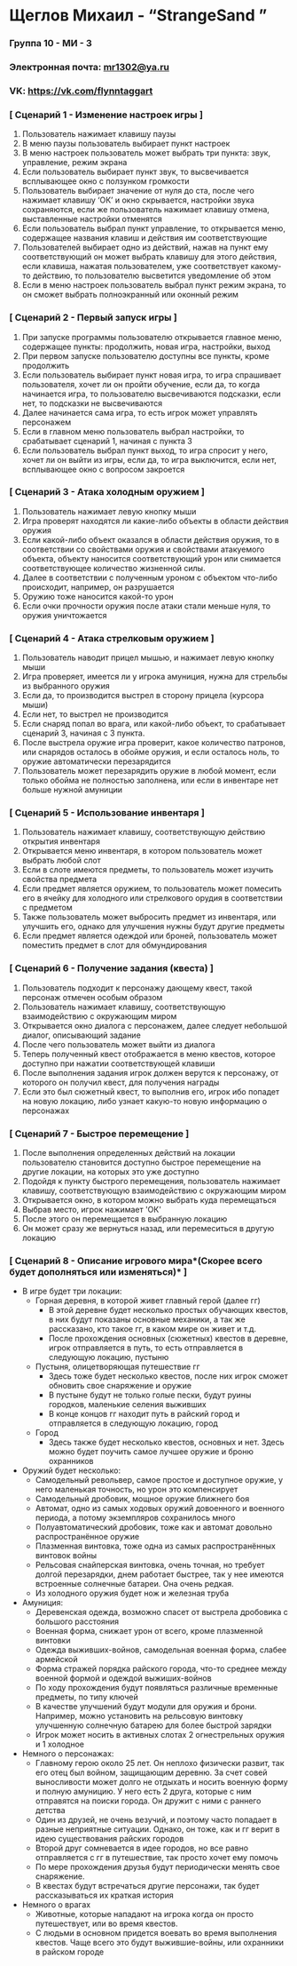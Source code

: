 #  **Щеглов Михаил - “StrangeSand ”**


### Группа **10 - МИ - 3**
### Электронная почта: **mr1302@ya.ru**
### VK: **https://vk.com/flynntaggart**
 
### [ Сценарий 1 - Изменение настроек игры ]

1. Пользователь нажимает клавишу паузы
2. В меню паузы пользователь выбирает пункт настроек
3. В меню настроек пользователь может выбрать три пункта: звук, управление, режим экрана
4. Если пользователь выбирает пункт звук, то высвечивается всплывающее окно с ползунком громкости
5. Пользователь выбирает значение от нуля до ста, после чего нажимает клавишу ‘ОК’ и окно скрывается, настройки звука сохраняются, если же пользователь нажимает клавишу отмена, выставленные настройки отменятся
6. Если пользователь выбрал пункт управление, то открывается меню, содержащее названия клавиш и действия им соответствующие
7. Пользователей выбирает одно из действий, нажав на пункт ему соответствующий он может выбрать клавишу для этого действия, если клавиша, нажатая пользователем, уже соответствует какому-то действию, то пользователю высветится уведомление об этом
8. Если в меню настроек пользователь выбрал пункт режим экрана, то он сможет выбрать полноэкранный или оконный режим

### [ Сценарий 2 - Первый запуск игры ]

1. При запуске программы пользователю открывается главное меню, содержащее пункты: продолжить, новая игра, настройки, выход
2. При первом запуске пользователю доступны все пункты, кроме продолжить
3. Если пользователь выбирает пункт новая игра, то игра спрашивает пользователя, хочет ли он пройти обучение, если да, то когда начинается игра, то пользователю высвечиваются подсказки, если нет, то подсказки не высвечиваются
4. Далее начинается сама игра, то есть игрок может управлять персонажем
5. Если в главном меню пользователь выбрал настройки, то срабатывает сценарий 1, начиная с пункта 3
6. Если пользователь выбрал пункт выход, то игра спросит у него, хочет ли он выйти из игры, если да, то игра выключится, если нет, всплывающее окно с вопросом закроется

### [ Сценарий 3 - Атака холодным оружием ]

1. Пользователь нажимает левую кнопку мыши
2. Игра проверят находятся ли какие-либо объекты в области действия оружия
3. Если какой-либо объект оказался в области действия оружия, то в соответствии со свойствами оружия и свойствами атакуемого объекта, объекту наносится соответствующий урон или снимается соответствующее количество жизненной силы. 
4. Далее в соответствии с полученным уроном с объектом что-либо происходит, например, он разрушается
5. Оружию тоже наносится какой-то урон
6. Если очки прочности оружия после атаки стали меньше нуля, то оружия уничтожается

### [ Сценарий 4 - Атака стрелковым оружием ]

1. Пользователь наводит прицел мышью, и нажимает левую кнопку мыши
2. Игра проверяет, имеется ли у игрока амуниция, нужна для стрельбы из выбранного оружия
3. Если да, то производится выстрел в сторону прицела (курсора мыши) 
4. Если нет, то выстрел не производится
5. Если снаряд попал во врага, или какой-либо объект, то срабатывает сценарий 3, начиная с 3 пункта.
6. После выстрела оружие игра проверит, какое количество патронов, или снарядов осталось в обойме оружия, и если осталось ноль, то оружие автоматически перезарядится
7. Пользователь может перезарядить оружие в любой момент, если только обойма не полностью заполнена, или если в инвентаре нет больше нужной амуниции

### [ Сценарий 5 - Использование инвентаря ]

1. Пользователь нажимает клавишу, соответствующую действию открытия инвентаря
2. Открывается меню инвентаря, в котором пользователь может выбрать любой слот
3. Если в слоте имеются предметы, то пользователь может изучить свойства предмета
4. Если предмет является оружием, то пользователь может помесить его в ячейку для холодного или стрелкового орудия в соответствии с предметом
5. Также пользователь может выбросить предмет из инвентаря, или улучшить его, однако для улучшения нужны будут другие предметы
6. Если предмет является одеждой или броней, пользователь может поместить предмет в слот для обмундирования

### [ Сценарий 6 - Получение задания (квеста) ]

1. Пользователь подходит к персонажу дающему квест, такой персонаж отмечен особым образом
2. Пользователь нажимает клавишу, соответствующую взаимодействию с окружающим миром
3. Открывается окно диалога с персонажем, далее следует небольшой диалог, описывающий задание
4. После чего пользователь может выйти из диалога
5. Теперь полученный квест отображается в меню квестов, которое доступно при нажатии соответствующей клавиши
6. После выполнения задания игрок должен верутся к персонажу, от которого он получил квест, для получения награды
7. Если это был сюжетный квест, то выполнив его, игрок ибо попадет на новую локацию, либо узнает какую-то новую информацию о персонажах

### [ Сценарий 7 - Быстрое перемещение ]

1. После выполнения определенных действий на локации пользователю становится доступно быстрое перемещение на другие локации, на которых это уже доступно
2. Подойдя к пункту быстрого перемещения, пользователь нажимает клавишу, соответствующую взаимодействию с окружающим миром
3. Открывается окно, в котором можно выбрать куда перемещаться
4. Выбрав место, игрок нажимает 'ОК'
5. После этого он перемещается в выбранную локацию
6. Он может сразу же вернуться назад, или перемеситься в другую локацию

### [ Сценарий 8 - Описание игрового мира*(Скорее всего будет дополняться или изменяться)* ]

* В игре будет три локации:
    * Горная деревня, в которой живет главный герой (далее гг)
        * В этой деревне будет несколько простых обучающих квестов, в них будут показаны основные механики, а так же рассказано, кто такое гг, в каком мире он живет и т.д.
        * После прохождения основных (сюжетных) квестов в деревне, игрок отправляется в путь, то есть отправляется в следующую локацию, пустыню
    * Пустыня, олицетворяющая путешествие гг
        * Здесь тоже будет несколько квестов, после них игрок сможет обновить свое снаряжение и оружие
        * В пустыне будут не только голые пески, будут руины городков, маленькие селения выживших
        * В конце концов гг находит путь в райский город и отправляется в следующую локацию, город
    * Город
        *  Здесь также будет несколько квестов, основных и нет. Здесь можно будет поучить самое лучшее оружие и броню охранников
* Оружий будет несколько:
    * Самодельный револьвер, самое простое и доступное оружие, у него маленькая точность, но урон это компенсирует
    * Самодельный дробовик, мощное оружие ближнего боя
    * Автомат, одно из самых ходовых оружий довоенного и военного периода, а потому экземпляров сохранилось много
    * Полуавтоматический дробовик, тоже как и автомат довольно распространённое оружие
    * Плазменная винтовка, тоже одна из самых распространённых винтовок войны
    * Рельсовая снайперская винтовка, очень точная, но требует долгой перезарядки, днем работает быстрее, так у нее имеются встроенные солнечные батареи. Она очень редкая.
    * Из холодного оружия будет нож и железная труба
* Амуниция:
    * Деревенская одежда, возможно спасет от выстрела дробовика с большого расстояния
    * Военная форма, снижает урон от всего, кроме плазменной винтовки
    * Одежда выживших-войнов, самодельная военная форма, слабее армейской
    * Форма стражей порядка райского города, что-то среднее между военной формой и одеждой выжиших-войнов
    * По ходу прохождения будут появляться различные временные предметы, по типу ключей
    * В качестве улучшений будут модули для оружия и брони. Например, можно установить на рельсовую винтовку улучшенную солнечную батарею для более быстрой зарядки
    * Игрок может носить в активных слотах 2 огнестрельных оружия и 1 холодное
* Немного о персонажах:
    * Главному герою около 25 лет. Он неплохо физически развит, так его отец был войном, защищающим деревню. За счет совей выносливости может долго не отдыхать и носить военную форму и полную амуницию. У него есть 2 друга, которые с ним отправятся на поиски города. Он дружит с ними с раннего детства
    * Один из друзей, не очень везучий, и поэтому часто попадает в разные неприятные ситуации. Однако, он тоже, как и гг верит в идею существования райских городов
    * Второй друг сомневается в идее городов, но все равно отправляется с гг в путешествие, так просто хочет ему помочь
    * По мере прохождения друзья будут периодически менять свое снаряжение.
    * В квестах будут встречаться другие персонажи, так будет рассказываться их краткая история
* Немного о врагах
    * Животные, которые нападают на игрока когда он просто путешествует, или во время квестов.
    * С людьми в основном придется воевать во время выполнения квестов. Чаще всего это будут выжившие-войны, или охранники в райском городе
